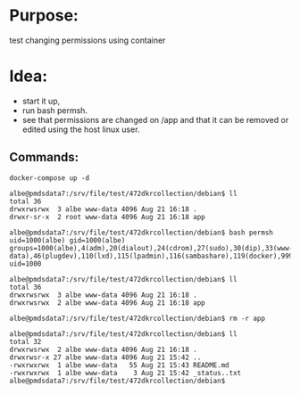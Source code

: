 
# Purpose:

test changing permissions using container


# Idea:

- start it up, 
- run bash permsh. 
- see that permissions are changed on /app and that it can be removed or edited using the host linux user.


## Commands:

```
docker-compose up -d

albe@pmdsdata7:/srv/file/test/472dkrcollection/debian$ ll
total 36
drwxrwsrwx  3 albe www-data 4096 Aug 21 16:18 .
drwxr-sr-x  2 root www-data 4096 Aug 21 16:18 app

albe@pmdsdata7:/srv/file/test/472dkrcollection/debian$ bash permsh
uid=1000(albe) gid=1000(albe) groups=1000(albe),4(adm),20(dialout),24(cdrom),27(sudo),30(dip),33(www-data),46(plugdev),110(lxd),115(lpadmin),116(sambashare),119(docker),999(mysql),1003(ftpup),1005(recovery),1007(edgecom)
uid=1000

albe@pmdsdata7:/srv/file/test/472dkrcollection/debian$ ll
total 36
drwxrwsrwx  3 albe www-data 4096 Aug 21 16:18 .
drwxrwsrwx  2 albe www-data 4096 Aug 21 16:18 app

albe@pmdsdata7:/srv/file/test/472dkrcollection/debian$ rm -r app

albe@pmdsdata7:/srv/file/test/472dkrcollection/debian$ ll
total 32
drwxrwsrwx  2 albe www-data 4096 Aug 21 16:18 .
drwxrwsr-x 27 albe www-data 4096 Aug 21 15:42 ..
-rwxrwxrwx  1 albe www-data   55 Aug 21 15:43 README.md
-rwxrwxrwx  1 albe www-data    3 Aug 21 15:42 _status..txt
albe@pmdsdata7:/srv/file/test/472dkrcollection/debian$

```
